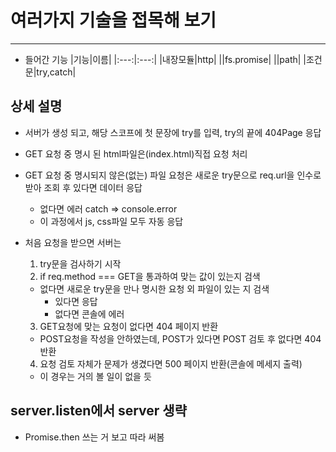# 여러가지 기술을 접목해 보기
* * *
- 들어간 기능
|기능|이름|
|:---:|:---:|
|내장모듈|http|
||fs.promise|
||path|
|조건문|try,catch|

## 상세 설명
- 서버가 생성 되고, 해당 스코프에 첫 문장에 try를 입력, try의 끝에 404Page 응답
- GET 요청 중 명시 된 html파일은(index.html)직접 요청 처리
- GET 요청 중 명시되지 않은(없는) 파일 요청은 새로운 try문으로 req.url을 인수로 받아 조회 후 있다면 데이터 응답
  - 없다면 에러 catch => console.error
  - 이 과정에서 js, css파일 모두 자동 응답

- 처음 요청을 받으면 서버는
  1. try문을 검사하기 시작
  2. if req.method === GET을 통과하여 맞는 값이 있는지 검색
    - 없다면 새로운 try문을 만나 명시한 요청 외 파일이 있는 지 검색
      - 있다면 응답
      - 없다면 콘솔에 에러
  3. GET요청에 맞는 요청이 없다면 404 페이지 반환
    - POST요청을 작성을 안하였는데, POST가 있다면 POST 검토 후 없다면 404 반환
  4. 요청 검토 자체가 문제가 생겼다면 500 페이지 반환(콘솔에 메세지 출력)
    - 이 경우는 거의 볼 일이 없을 듯

## server.listen에서 server 생략
- Promise.then 쓰는 거 보고 따라 써봄
